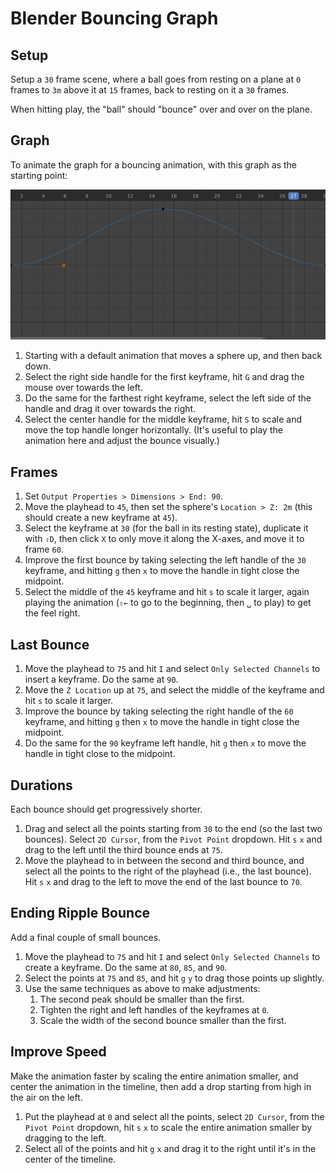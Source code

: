 # Blender Bouncing Graph

## Setup

Setup a `30` frame scene, where a ball goes from resting on a plane at `0` frames to `3m` above it at `15` frames, back to resting on it a `30` frames.

When hitting play, the "ball" should "bounce" over and over on the plane.

## Graph

To animate the graph for a bouncing animation, with this graph as the starting point:

![Bouncing Graph](assets/blender-bouncing-graph-curve.png)

1. Starting with a default animation that moves a sphere up, and then back down.
2. Select the right side handle for the first keyframe, hit `G` and drag the mouse over towards the left.
3. Do the same for the farthest right keyframe, select the left side of the handle and drag it over towards the right.
4. Select the center handle for the middle keyframe, hit `S` to scale and move the top handle longer horizontally. (It's useful to play the animation here and adjust the bounce visually.)

## Frames

1. Set `Output Properties > Dimensions > End: 90`.
2. Move the playhead to `45`, then set the sphere's `Location > Z: 2m` (this should create a new keyframe at `45`).
3. Select the keyframe at `30` (for the ball in its resting state), duplicate it with `⇧D`, then click `X` to only move it along the X-axes, and move it to frame `60`.
4. Improve the first bounce by taking selecting the left handle of the `30` keyframe, and hitting `g` then `x` to move the handle in tight close the midpoint.
5. Select the middle of the `45` keyframe and hit `s` to scale it larger, again playing the animation (`⇧←` to go to the beginning, then `␣` to play) to get the feel right.

## Last Bounce

1. Move the playhead to `75` and hit `I` and select `Only Selected Channels` to insert a keyframe. Do the same at `90`.
2. Move the `Z Location` up at `75`, and select the middle of the keyframe and hit `s` to scale it larger. 
3. Improve the bounce by taking selecting the right handle of the `60` keyframe, and hitting `g` then `x` to move the handle in tight close the midpoint.
4. Do the same for the `90` keyframe left handle, hit `g` then `x` to move the handle in tight close to the midpoint.

## Durations

Each bounce should get progressively shorter.

1. Drag and select all the points starting from `30` to the end (so the last two bounces). Select `2D Cursor`, from the `Pivot Point` dropdown. Hit `s` `x` and drag to the left until the third bounce ends at `75`.
2. Move the playhead to in between the second and third bounce, and select all the points to the right of the playhead (i.e., the last bounce). Hit `s` `x` and drag to the left to move the end of the last bounce to `70`.

## Ending Ripple Bounce

Add a final couple of small bounces.

1. Move the playhead to `75` and hit `I` and select `Only Selected Channels` to create a keyframe. Do the same at `80`, `85`, and `90`.
2. Select the points at `75` and `85`, and hit `g` `y` to drag those points up slightly.
3. Use the same techniques as above to make adjustments:
    1. The second peak should be smaller than the first.
    2. Tighten the right and left handles of the keyframes at `0`.
    3. Scale the width of the second bounce smaller than the first.

## Improve Speed

Make the animation faster by scaling the entire animation smaller, and center the animation in the timeline, then add a drop starting from high in the air on the left.

1. Put the playhead at `0` and select all the points, select `2D Cursor`, from the `Pivot Point` dropdown, hit `s` `x` to scale the entire animation smaller by dragging to the left.
2. Select all of the points and hit `g` `x` and drag it to the right until it's in the center of the timeline.
